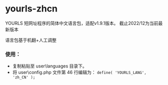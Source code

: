 # yourls-zhcn
YOURLS 短网址程序的简体中文语言包，适配v1.9.1版本。
截止2022/12为当前最新版本

语言包基于机翻+人工调整

### 使用：
- 复制粘贴至 user\languages 目录下。
- 将 user\config.php 文件第 46 行编辑为：
`define( 'YOURLS_LANG', 'zh_CN' );`
